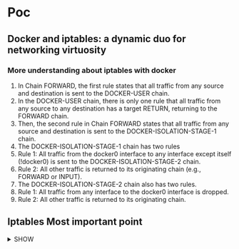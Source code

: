 # Poc 
## Docker and iptables: a dynamic duo for networking virtuosity

### More understanding about iptables with docker 



<ol>
    <li> In Chain FORWARD, the first rule states that all traffic from any source and destination is sent to the DOCKER-USER chain. </li>
    <li> In the DOCKER-USER chain, there is only one rule that all traffic from any source to any destination has a target RETURN, returning to the FORWARD chain.</li>
    <li> Then, the second rule in Chain FORWARD states that all traffic from any source and destination is sent to the DOCKER-ISOLATION-STAGE-1 chain. </li>
    <li> The DOCKER-ISOLATION-STAGE-1 chain has two rules </li>
    <li> Rule 1: All traffic from the docker0 interface to any interface except itself (!docker0) is sent to the DOCKER-ISOLATION-STAGE-2 chain.</li>
    <li> Rule 2: All other traffic is returned to its originating chain (e.g., FORWARD or INPUT). </li>
    <li> The DOCKER-ISOLATION-STAGE-2 chain also has two rules. </li>
    <li> Rule 1: All traffic from any interface to the docker0 interface is dropped. </li>
    <li> Rule 2: All other traffic is returned to its originating chain. </li>
</ol>

## Iptables Most important point 

<details>
    <summary> SHOW </summary>
    <p>
        ```
        1. by default 

        ```
    </p>
</details>
